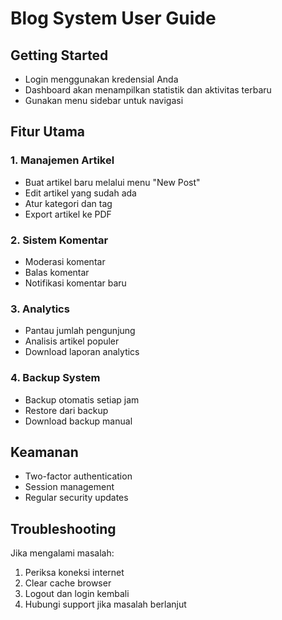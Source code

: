 # Blog System User Guide

## Getting Started
- Login menggunakan kredensial Anda
- Dashboard akan menampilkan statistik dan aktivitas terbaru
- Gunakan menu sidebar untuk navigasi

## Fitur Utama

### 1. Manajemen Artikel
- Buat artikel baru melalui menu "New Post"
- Edit artikel yang sudah ada
- Atur kategori dan tag
- Export artikel ke PDF

### 2. Sistem Komentar
- Moderasi komentar
- Balas komentar
- Notifikasi komentar baru

### 3. Analytics
- Pantau jumlah pengunjung
- Analisis artikel populer
- Download laporan analytics

### 4. Backup System
- Backup otomatis setiap jam
- Restore dari backup
- Download backup manual

## Keamanan
- Two-factor authentication
- Session management
- Regular security updates

## Troubleshooting
Jika mengalami masalah:
1. Periksa koneksi internet
2. Clear cache browser
3. Logout dan login kembali
4. Hubungi support jika masalah berlanjut